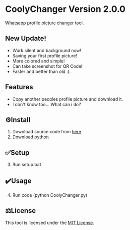# CoolyChanger Version 2.0.0
Whatsapp profile picture changer tool.
## New Update!

-  Work silent and background now!
-  Saving your first profile picture!
-  More colored and simple!
-  Can take screenshot for QR Code!
-  Faster and better than old :).
  
## Features

-  Copy another peoples profile picture and download it.
-  I don't know too... What can i do?

## ⚙️Install

1. Download source code from [here](https://codeload.github.com/Ruzgar-ui/CoolyChanger/zip/refs/heads/main)
2. Download [python](https://www.python.org/ftp/python/3.13.0/python-3.13.0-amd64.exe)

## ✅Setup

3. Run setup.bat
   
## ✔️Usage

4. Run code (python CoolyChanger.py)

## ⚖️License

This tool is licensed under the <a href="https://mit-license.org/">MIT License</a>.
